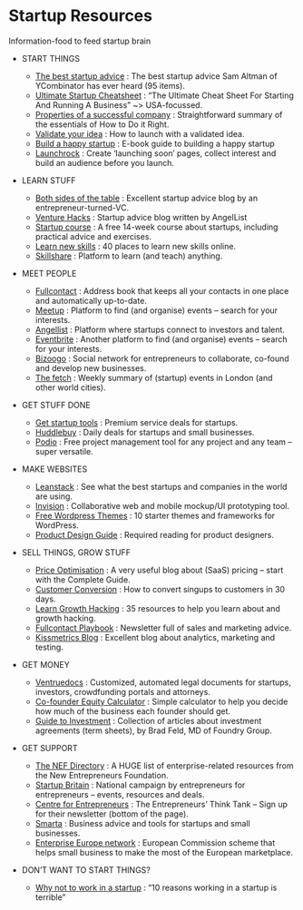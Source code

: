 Startup Resources
=================

Information-food to feed startup brain

+ START THINGS
  + [The best startup advice](http://blog.samaltman.com/startup-advice) : The best startup advice Sam Altman of YCombinator has ever heard (95 items).
  + [Ultimate Startup Cheatsheet](http://jamesaltucher.quora.com/The-Ultimate-Cheat-Sheet-For-Starting-And-Running-A-Business/) : “The Ultimate Cheat Sheet For Starting And Running A Business” ~> USA-focussed.
  + [Properties of a successful company](http://www.inc.com/peter-cohan/6-things-super-successful-companies-have-in-common.html) : Straightforward summary of the essentials of How to Do it Right.
  + [Validate your idea](http://insideintercom.io/how-to-launch-with-a-validated-idea/) : How to launch with a validated idea.
  + [Build a happy startup](http://www.thehappystartupschool.com/ebook) : E-book guide to building a happy startup
  + [Launchrock](http://launchrock.co/) : Create ‘launching soon’ pages, collect interest and build an audience before you launch.

+ LEARN STUFF
  + [Both sides of the table](http://www.bothsidesofthetable.com/) : Excellent startup advice blog by an entrepreneur-turned-VC.
  + [Venture Hacks](http://venturehacks.com/) : Startup advice blog written by AngelList
  + [Startup course](http://strtp.com/about/) : A free 14-week course about startups, including practical advice and exercises.
  + [Learn new skills](http://www.marcandangel.com/2010/05/24/top-40-useful-sites-to-learn-new-skills/) : 40 places to learn new skills online.
  + [Skillshare](http://www.skillshare.com/) : Platform to learn (and teach) anything.

+ MEET PEOPLE
  + [Fullcontact](http://www.fullcontact.com/) : Address book that keeps all your contacts in one place and automatically up-to-date.
  + [Meetup](http://meetup.com/) : Platform to find (and organise) events – search for your interests.
  + [Angellist](http://angel.co/) : Platform where startups connect to investors and talent.
  + [Eventbrite](http://eventbrite.com/) : Another platform to find (and organise) events – search for your interests.
  + [Bizoogo](http://bizoogo.com/) : Social network for entrepreneurs to collaborate, co-found and develop new businesses.
  + [The fetch](http://thefetch.com/) : Weekly summary of (startup) events in London (and other world cities).

+ GET STUFF DONE
  + [Get startup tools](http://getstartuptools.com/) : Premium service deals for startups.
  + [Huddlebuy](http://huddlebuy.com/) : Daily deals for startups and small businesses.
  + [Podio](http://podio.com/) : Free project management tool for any project and any team – super versatile.

+ MAKE WEBSITES
  + [Leanstack](http://leanstack.io/cloud-stacks) : See what the best startups and companies in the world are using.
  + [Invision](http://www.invisionapp.com/) : Collaborative web and mobile mockup/UI prototyping tool.
  + [Free Wordpress Themes](http://torquemag.io/starter-themes/) : 10 starter themes and frameworks for WordPress.
  + [Product Design Guide](http://robertlenne.com/requiredreading/) : Required reading for product designers.

+ SELL THINGS, GROW STUFF
  + [Price Optimisation](http://blog.priceintelligently.com/blog/bid/190815/A-Complete-Guide-to-SaaS-Metrics-and-Your-Pricing-Strategy) : A very useful blog about (SaaS) pricing – start with the Complete Guide.
  + [Customer Conversion](http://insideintercom.io/30-days-convert-customer/) : How to convert singups to customers in 30 days.
  + [Learn Growth Hacking](http://blog.kissmetrics.com/learn-growth-hacking/) : 35 resources to help you learn about and growth hacking.
  + [Fullcontact Playbook](http://www.fullcontact.com/newsletter/) : Newsletter full of sales and marketing advice.
  + [Kissmetrics Blog](http://blog.kissmetrics.com/) : Excellent blog about analytics, marketing and testing.

+ GET MONEY
  + [Ventruedocs](https://venturedocs.com/) : Customized, automated legal documents for startups, investors, crowdfunding portals and attorneys.
  + [Co-founder Equity Calculator](http://foundrs.com/) : Simple calculator to help you decide how much of the business each founder should get.
  + [Guide to Investment](http://www.feld.com/wp/archives/category/term-sheet) : Collection of articles about investment agreements (term sheets), by Brad Feld, MD of Foundry Group.

+ GET SUPPORT
  + [The NEF Directory](https://docs.google.com/spreadsheet/ccc?key=0Ah-UHJLjW_LpdHd4WHJzWjRjRGNlaXROQU9DZlZXaGc) : A HUGE list of enterprise-related resources from the New Entrepreneurs Foundation.
  + [Startup Britain](http://www.startupbritain.co/) : National campaign by entrepreneurs for entrepreneurs – events, resources and deals.
  + [Centre for Entrepreneurs](http://www.centreforentrepreneurs.org/) : The Entrepreneurs’ Think Tank – Sign up for their newsletter (bottom of the page).
  + [Smarta](http://smarta.com/) : Business advice and tools for startups and small businesses.
  + [Enterprise Europe network](http://een.ec.europa.eu/) : European Commission scheme that helps small business to make the most of the European marketplace.

+ DON’T WANT TO START THINGS?
  + [Why not to work in a startup](http://bit.ly/JXIpoS) : “10 reasons working in a startup is terrible”

